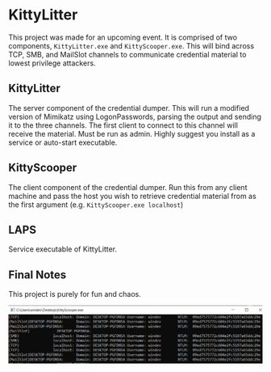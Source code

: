 # KittyLitter

This project was made for an upcoming event. It is comprised of two components, `KittyLitter.exe` and `KittyScooper.exe`. This will bind across TCP, SMB, and MailSlot channels to communicate credential material to lowest privilege attackers.

## KittyLitter

The server component of the credential dumper. This will run a modified version of Mimikatz using LogonPasswords, parsing the output and sending it to the three channels. The first client to connect to this channel will receive the material. Must be run as admin. Highly suggest you install as a service or auto-start executable.

## KittyScooper

The client component of the credential dumper. Run this from any client machine and pass the host you wish to retrieve credential material from as the first argument (e.g. `KittyScooper.exe localhost`)

## LAPS

Service executable of KittyLitter.  

## Final Notes

This project is purely for fun and chaos.

![](images/execution.png)
